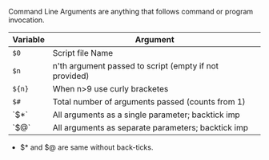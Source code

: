 Command Line Arguments are anything that follows command or program invocation.

| Variable | Argument |
| -- | -- |
| `$0` | Script file Name |
| `$n`| n'th argument passed to script (empty if not provided)|
| `${n}` | When n>9 use curly bracketes |
| `$#` | Total number of arguments passed (counts from 1) |
| \`$\*\` | All arguments as a single parameter; backtick imp |
| \`$@\` | All arguments as separate parameters; backtick imp |
- $* and $@ are same without back-ticks.
